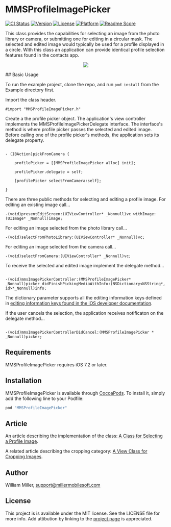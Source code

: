 # MMSProfileImagePicker

[![CI Status](http://img.shields.io/travis/miller-ms/MMSProfileImagePicker.svg?style=flat)](https://travis-ci.org/miller-ms/MMSProfileImagePicker)
[![Version](https://img.shields.io/cocoapods/v/MMSProfileImagePicker.svg?style=flat)](http://cocoapods.org/pods/MMSProfileImagePicker)
[![License](https://img.shields.io/cocoapods/l/MMSProfileImagePicker.svg?style=flat)](http://cocoapods.org/pods/MMSProfileImagePicker)
[![Platform](https://img.shields.io/cocoapods/p/MMSProfileImagePicker.svg?style=flat)](http://cocoapods.org/pods/MMSProfileImagePicker)
[![Readme Score](http://readme-score-api.herokuapp.com/score.svg?url=miller-ms/mmsprofileimagepicker)](http://clayallsopp.github.io/readme-score?url=miller-ms/mmsprofileimagepicker)

This class provides the capabilities for selecting an image from the photo library or camera, or submitting one for editing in a circular mask.  The selected and edited image would typically be used for a profile displayed in a circle. With this class an application can provide identical profile selection features found in the contacts app. 
<p align="center">
<img src="screenshot.gif" "alt="Example">
</p>
## Basic Usage

To run the example project, clone the repo, and run `pod install` from the Example directory first.

Import the class header.

```objc
#import "MMSProfileImagePicker.h"
```

Create a the profile picker object.  The application's view controller implements the MMSProfileImagePickerDelegate interface.  The interface's method is where profile picker passes the selected and edited image. Before calling one of the profile picker's methods, the application sets its delegate property.

```objc

- (IBAction)pickFromCamera {

    profilePicker = [[MMSProfileImagePicker alloc] init];

    profilePicker.delegate = self;

    [profilePicker selectFromCamera:self];

}

```

There are three public methods for selecting and editing a profile image.  For editing an existing image call...

```objc
-(void)presentEditScreen:(UIViewController* _Nonnull)vc withImage:(UIImage* _Nonnull)image;
```

For editing an image selected from the photo library call...
```objc
-(void)selectFromPhotoLibrary:(UIViewController* _Nonnull)vc;
```

For editing an image selected from the camera call...

```objc
-(void)selectFromCamera:(UIViewController* _Nonnull)vc;
```
To receive the selected and edited image implement the delegate method...

```objc

-(void)mmsImagePickerController:(MMSProfileImagePicker* _Nonnull)picker didFinishPickingMediaWithInfo:(NSDictionary<NSString*, id>*_Nonnull)info;

```
The dictionary parameter supports all the editing information keys defined in [editing information keys found in the iOS developer documentation](https://developer.apple.com/library/ios/documentation/UIKit/Reference/UIImagePickerControllerDelegate_Protocol/#//apple_ref/doc/constant_group/Editing_Information_Keys).

If the user cancels the selection, the application receives notificaton on the delegate method...

```objc

-(void)mmsImagePickerControllerDidCancel:(MMSProfileImagePicker * _Nonnull)picker;

```

## Requirements

MMSProfileImagePicker requires iOS 7.2 or later.

## Installation

MMSProfileImagePicker is available through [CocoaPods](http://cocoapods.org). To install
it, simply add the following line to your Podfile:

```ruby
pod "MMSProfileImagePicker"
```
## Article

An article describing the implementation of the class:  [A Class for Selecting a Profile Image](http://www.codeproject.com/Articles/1080877/A-Class-for-Selecting-a-Profile-Image).

A related article describing the cropping category:  [A View Class for Cropping Images](http://www.codeproject.com/Articles/1066191/A-View-Class-for-Cropping-Images).


## Author

William Miller, support@millermobilesoft.com

## License

This project is is available under the MIT license. See the LICENSE file for more info. Add attibution by linking to the [project page](https://github.com/miller-ms/MMSProfileImagePicker) is appreciated.

